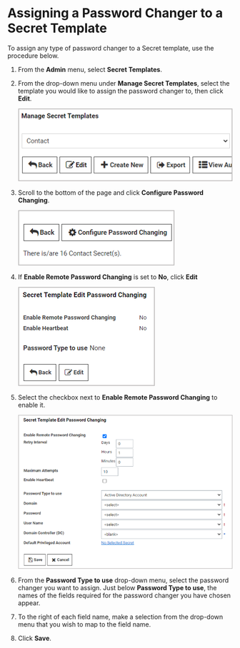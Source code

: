 [title]: # (Assigning a Password Changer to a Secret Template)
[tags]: # (assign,password changer,secret template)
[priority]: # (1000)

# Assigning a Password Changer to a Secret Template

To assign any type of password changer to a Secret template, use the procedure below.

1. From the **Admin** menu, select **Secret Templates**.

1. From the drop-down menu under **Manage Secret Templates**, select the template you would like to assign the password changer to, then click **Edit**.

   ![image-edit-secret](images\edit-secret.png)

1. Scroll to the bottom of the page and click **Configure Password Changing**.

   ![image-configure-password-changing](images\configure-password-changing.png)

1. If **Enable Remote Password Changing** is set to **No**, click **Edit** 

   ![image-edit-to-enable-remote-password-changing](images\edit-to-enable-remote-password-changing.png)

1. Select the checkbox next to **Enable Remote Password Changing** to enable it.

    ![image-secret-template-edit-password-changing](images\secret-template-edit-password-changing.png)

1. From the **Password Type to use** drop-down menu, select the password changer you want to assign. Just below **Password Type to use**, the names of the fields required for the password changer you have chosen appear.

1. To the right of each field name, make a selection from the drop-down menu that you wish to map to the field name.

1. Click **Save**.
